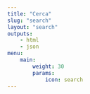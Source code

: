 ```yaml
---
title: "Cerca"
slug: "search"
layout: "search"
outputs:
    - html
    - json
menu:
    main:
        weight: 30
        params: 
            icon: search
---
```

